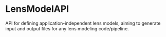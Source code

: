 # LensModelAPI
API for defining application-independent lens models, aiming to generate input and output files for any lens modeling code/pipeline.
